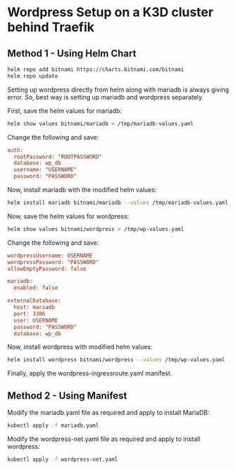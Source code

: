 # Wordpress Setup on a K3D cluster behind Traefik

## Method 1 - Using Helm Chart

```bash
helm repo add bitnami https://charts.bitnami.com/bitnami
helm repo update
```

Setting up wordpress directly from helm along with mariadb is always giving error.
So, best way is setting up mariadb and wordpress separately.

First, save the helm values for mariadb:
```bash
helm show values bitnami/mariadb > /tmp/mariadb-values.yaml
```

Change the following and save:
```ini
auth:
  rootPassword: "ROOTPASSWORD"
  database: wp_db
  username: "USERNAME"
  password: "PASSWORD"
```

Now, install mariadb with the modified helm values:
```bash
helm install mariadb bitnami/mariadb --values /tmp/mariadb-values.yaml
```

Now, save the helm values for wordpress:
```bash
helm show values bitnami/wordpress > /tmp/wp-values.yaml
```

Change the following and save:
```ini
wordpressUsername: USERNAME
wordpressPassword: "PASSWORD"
allowEmptyPassword: false

mariadb:
  enabled: false

externalDatabase:
  host: mariadb
  port: 3306
  user: USERNAME
  password: "PASSWORD"
  database: wp_db
```

Now, install wordpress with modified helm values:
```bash
helm install wordpress bitnami/wordpress --values /tmp/wp-values.yaml
```

Finally, apply the wordpress-ingressroute.yaml manifest.

## Method 2 - Using Manifest

Modify the mariadb.yaml file as required and apply to install MariaDB:
```bash
kubectl apply -f mariadb.yaml
```

Modify the wordpress-net.yaml file as required and apply to install wordpress:
```bash
kubectl apply -f wordpress-net.yaml
```
